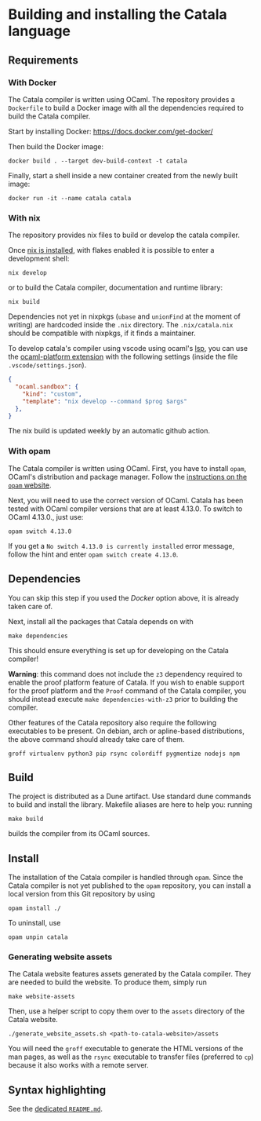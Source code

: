 # Building and installing the Catala language

## Requirements

### With Docker

The Catala compiler is written using OCaml. The repository provides a `Dockerfile`
to build a Docker image with all the dependencies required to build the Catala compiler.

Start by installing Docker: https://docs.docker.com/get-docker/

Then build the Docker image:

    docker build . --target dev-build-context -t catala

Finally, start a shell inside a new container created from the newly built image:

    docker run -it --name catala catala

### With nix

The repository provides nix files to build or develop the catala compiler.

Once [nix is installed](https://nixos.org/manual/nix/stable/#ch-installing-binary),
with flakes enabled it is possible to enter a development shell:

    nix develop

or to build the Catala compiler, documentation and runtime library:

    nix build

Dependencies not yet in nixpkgs (`ubase` and `unionFind` at the moment of writing)
are hardcoded inside the `.nix` directory. The `.nix/catala.nix` should be compatible with
nixpkgs, if it finds a maintainer.

To develop catala's compiler using vscode using ocaml's [lsp](https://microsoft.github.io/language-server-protocol/), you can use the [ocaml-platform extension](https://marketplace.visualstudio.com/items?itemName=ocamllabs.ocaml-platform) with the following settings (inside the file `.vscode/settings.json`).

```json
{
  "ocaml.sandbox": {
    "kind": "custom",
    "template": "nix develop --command $prog $args"
  },
}
```

The nix build is updated weekly by an automatic github action.

### With opam

The Catala compiler is written using OCaml. First, you have to install `opam`,
OCaml's distribution and package manager. Follow the [instructions on the `opam`
website](https://opam.ocaml.org/doc/Install.html).

Next, you will need to use the correct version of OCaml. Catala has been tested
with OCaml compiler versions that are at least 4.13.0. To switch to OCaml 4.13.0.,
just use:

    opam switch 4.13.0

If you get a `No switch 4.13.0 is currently installed` error message, follow
the hint and enter `opam switch create 4.13.0`.

## Dependencies

You can skip this step if you used the *Docker* option above, it is already taken
care of.

Next, install all the packages that Catala depends on with

    make dependencies

This should ensure everything is set up for developing on the Catala compiler!

**Warning**: this command does not include the `z3` dependency required to enable
the proof platform feature of Catala. If you wish to enable support for the
proof platform and the `Proof` command of the Catala compiler, you should
instead execute `make dependencies-with-z3` prior to building the compiler.

Other features of the Catala repository also require the following executables
to be present. On debian, arch or apline-based distributions, the above command
should already take care of them.

    groff virtualenv python3 pip rsync colordiff pygmentize nodejs npm

## Build

The project is distributed as a Dune artifact. Use standard dune commands to build
and install the library. Makefile aliases are here to help you: running

    make build

builds the compiler from its OCaml sources.

## Install

The installation of the Catala compiler is handled through `opam`. Since the
Catala compiler is not yet published to the `opam` repository, you can install
a local version from this Git repository by using

    opam install ./

To uninstall, use

    opam unpin catala

### Generating website assets

The Catala website features assets generated by the Catala compiler. They are
needed to build the website. To produce them, simply run

    make website-assets

Then, use a helper script to copy them over to the `assets` directory of the
Catala website.

    ./generate_website_assets.sh <path-to-catala-website>/assets

You will need the `groff` executable to generate the HTML versions of the man
pages, as well as the `rsync` executable to transfer files (preferred to `cp`)
because it also works with a remote server.

## Syntax highlighting

See the [dedicated `README.md`](./syntax_highlighting/README.md).
